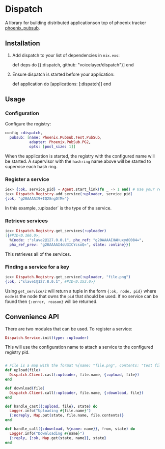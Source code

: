 # Dispatch

A library for building distributed applicationson top of phoenix tracker [phoenix_pubsub](https://github.com/phoenixframework/phoenix_pubsub).

## Installation

  1. Add dispatch to your list of dependencies in `mix.exs`:

        def deps do
          [{:dispatch, github: "voicelayer/dispatch"}]
        end

  2. Ensure dispatch is started before your application:

        def application do
          [applications: [:dispatch]]
        end

## Usage

### Configuration

Configure the registry:

```elixir
config :dispatch,
  pubsub: [name: Phoenix.PubSub.Test.PubSub, 
           adapter: Phoenix.PubSub.PG2,
           opts: [pool_size: 1]]
```

When the application is started, the registry with the configured name will
be started. A supervisor with the `hashring` name above will be started to
supervise each hash ring.

### Register a service

```elixir
iex> {:ok, service_pid} = Agent.start_link(fn _ -> 1 end) # Use your real service here
iex> Dispatch.Registry.add_service(:uploader, service_pid)
{:ok, "g20AAAAI9+IQ28ngDfM="}
```

In this example, :uploader` is the type of the service.

### Retrieve services

```elixir
iex> Dispatch.Registry.get_services(:uploader)
[{#PID<0.166.0>,
  %{node: :"slave2@127.0.0.1", phx_ref: "g20AAAAIHAHuxydO084=",
  phx_ref_prev: "g20AAAAI4oU3ICYcsoQ=", state: :online}}]
```

This retrieves all of the services.

### Finding a service for a key

```elixir
iex> Dispatch.Registry.get_service(:uploader, "file.png")
{:ok, :"slave1@127.0.0.1", #PID<0.153.0>}
```

Using `get_service/2` will return a tuple in the form `{:ok, node, pid}` where
`node` is the node that owns the `pid` that should be used. If no service can be
found then `{:error, reason}` will be returned.

## Convenience API

There are two modules that can be used. To register a service:

```elixir
Dispatch.Service.init(type: :uploader)
```

This will use the configuration name to attach a service to the configured registry
pid.

```elixir

# File is a map with the format %{name: "file.png", contents: "test file"} 
def upload(file)
  Dispatch.Client.cast(:uploader, file.name, {:upload, file})
end

def download(file)
  Dispatch.Client.call(:uploader, file.name, {:download, file})
end

def handle_cast({:upload, file}, state) do
  Logger.info("Uploading #{file.name}")
  {:noreply, Map.put(state, file.name, file.contents)}
end

def handle_call({:download, %{name: name}}, from, state) do
  Logger.info("Downloading #{name}")
  {:reply, {:ok, Map.get(state, name}}, state}
end
```
